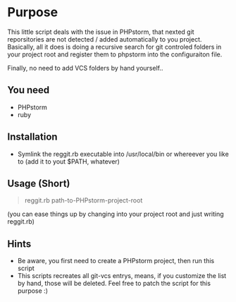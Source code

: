Purpose
=============

This little script deals with the issue in PHPstorm, that nexted git reporsitories are not detected / added automatically to you project.
Basically, all it does is doing a recursive search for git controled folders in your project root and register them to phpstorm into the configuraiton file.

Finally, no need to add VCS folders by hand yourself..

You need
--------------

* PHPstorm
* ruby

Installation
--------------

* Symlink the reggit.rb executable into /usr/local/bin or whereever you like to (add it to yout $PATH, whatever)

Usage (Short)
--------------
<blockquote>reggit.rb path-to-PHPstorm-project-root </blockquote>

(you can ease things up by changing into your project root and just writing reggit.rb)

Hints
--------------
 - Be aware, you first need to create a PHPstorm project, then run this script
 - This scripts recreates all git-vcs entrys, means, if you customize the list by hand, those will be deleted. Feel free to patch the script for this purpose :)
